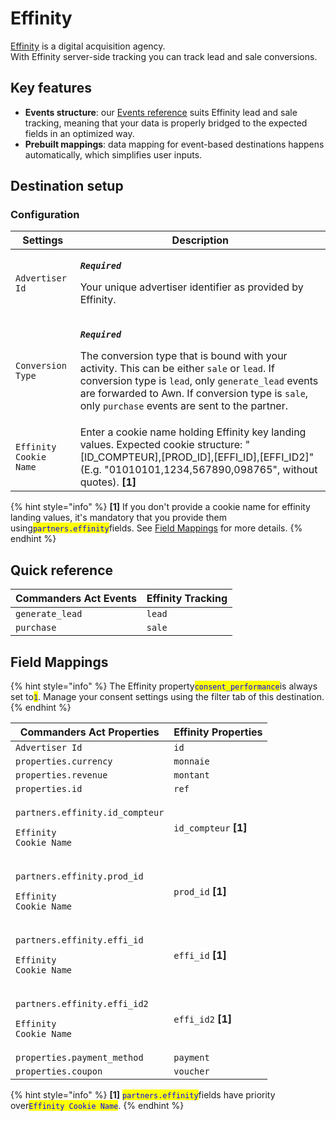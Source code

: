 # Effinity

[Effinity](https://www.effinity.fr/) is a digital acquisition agency. \
With Effinity server-side tracking you can track lead and sale conversions.

## Key features

* **Events structure**: our [Events reference](https://community.commandersact.com/platform-x/developers/tracking/events-reference) suits Effinity lead and sale tracking, meaning that your data is properly bridged to the expected fields in an optimized way.
* **Prebuilt mappings**: data mapping for event-based destinations happens automatically, which simplifies user inputs.

## Destination setup

### Configuration

| Settings               | Description                                                                                                                                                                                                                                                                                                                                                                             |
| ---------------------- | --------------------------------------------------------------------------------------------------------------------------------------------------------------------------------------------------------------------------------------------------------------------------------------------------------------------------------------------------------------------------------------- |
| `Advertiser Id`        | <p><em><strong><code>Required</code></strong></em></p><p>Your unique advertiser identifier as provided by Effinity.</p>                                                                                                                                                                                                                                                                 |
| `Conversion Type`      | <p><em><strong><code>Required</code></strong></em></p><p>The conversion type that is bound with your activity. This can be either <code>sale</code> or <code>lead</code>. If conversion type is <code>lead</code>, only <code>generate_lead</code> events are forwarded to Awn. If conversion type is <code>sale</code>, only <code>purchase</code> events are sent to the partner.</p> |
| `Effinity Cookie Name` | Enter a cookie name holding Effinity key landing values. Expected cookie structure: "\[ID\_COMPTEUR],\[PROD\_ID],\[EFFI\_ID],\[EFFI\_ID2]" (E.g. "01010101,1234,567890,098765", without quotes). **\[1]**                                                                                                                                                                               |

{% hint style="info" %}
**\[1]** If you don't provide a cookie name for effinity landing values, it's mandatory that you provide them using<mark style="color:blue;">`partners.effinity`</mark>fields. See [Field Mappings](effinity.md#field-mappings) for more details.
{% endhint %}

## Quick reference

| Commanders Act Events | Effinity Tracking |
| --------------------- | ----------------- |
| `generate_lead`       | `lead`            |
| `purchase`            | `sale`            |

## Field Mappings

{% hint style="info" %}
The Effinity property<mark style="color:blue;">`consent_performance`</mark>is always set to<mark style="color:blue;">`1`</mark>. Manage your consent settings using the filter tab of this destination.
{% endhint %}

| Commanders Act Properties                                                                  | Effinity Properties    |
| ------------------------------------------------------------------------------------------ | ---------------------- |
| `Advertiser Id`                                                                            | `id`                   |
| `properties.currency`                                                                      | `monnaie`              |
| `properties.revenue`                                                                       | `montant`              |
| `properties.id`                                                                            | `ref`                  |
| <p><code>partners.effinity.id_compteur</code></p><p><code>Effinity Cookie Name</code> </p> | `id_compteur` **\[1]** |
| <p><code>partners.effinity.prod_id</code></p><p><code>Effinity Cookie Name</code></p>      | `prod_id` **\[1]**     |
| <p><code>partners.effinity.effi_id</code></p><p><code>Effinity Cookie Name</code></p>      | `effi_id` **\[1]**     |
| <p><code>partners.effinity.effi_id2</code></p><p><code>Effinity Cookie Name</code></p>     | `effi_id2` **\[1]**    |
| `properties.payment_method`                                                                | `payment`              |
| `properties.coupon`                                                                        | `voucher`              |

{% hint style="info" %}
**\[1]** <mark style="color:blue;">`partners.effinity`</mark>fields have priority over<mark style="color:blue;">`Effinity Cookie Name`</mark>.
{% endhint %}
